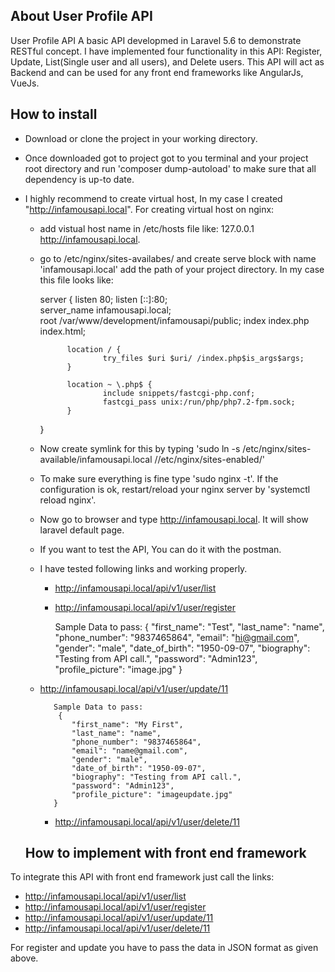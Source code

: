 
## About User Profile API

User Profile API A basic API developmed in Laravel 5.6 to demonstrate RESTful concept. I have implemented four functionality in this API: Register, Update, List(Single user and all users), and Delete users. This API will act as Backend and can be used for any front end frameworks like AngularJs, VueJs.
 
 ## How to install 
 - Download or clone the project in your working directory.
 - Once downloaded got to project got to you terminal and your project root directory and run 'composer dump-autoload' to make sure that all dependency is up-to date.
 - I highly recommend to create virtual host, In my case I created "http://infamousapi.local". 
    For creating virtual host on nginx: 
    - add vistual host name in /etc/hosts file like: 127.0.0.1  http://infamousapi.local.
    - go to /etc/nginx/sites-availabes/ and create serve block with name 'infamousapi.local' add the path of your project directory. In my case this file looks like:
           
        
        server {
                listen 80;
                listen [::]:80;        
                server_name infamousapi.local;        
                root /var/www/development/infamousapi/public;
                index index.php index.html;
        
                location / {
                        try_files $uri $uri/ /index.php$is_args$args;
                }
        
                location ~ \.php$ {
                        include snippets/fastcgi-php.conf;
                        fastcgi_pass unix:/run/php/php7.2-fpm.sock;
                }
        }
   - Now create symlink for this by typing 'sudo ln -s /etc/nginx/sites-available/infamousapi.local //etc/nginx/sites-enabled/' 
   - To make sure everything is fine type 'sudo nginx -t'. If the configuration is ok, restart/reload your nginx server by 'systemctl reload nginx'.
   - Now go to browser and type http://infamousapi.local. It will show laravel default page.
   - If you want to test the API, You can do it with the postman.
   - I have tested following links and working properly.
        - http://infamousapi.local/api/v1/user/list
        - http://infamousapi.local/api/v1/user/register
        
                            
            Sample Data to pass:
             {
                "first_name": "Test",
                "last_name": "name",
                "phone_number": "9837465864",
                "email": "hi@gmail.com",
                "gender": "male",
                "date_of_birth": "1950-09-07",
                "biography": "Testing from API call.",
                "password": "Admin123",
                "profile_picture": "image.jpg"
            }
   
   
   - http://infamousapi.local/api/v1/user/update/11
      
            Sample Data to pass:
             {
                "first_name": "My First",
                "last_name": "name",
                "phone_number": "9837465864",
                "email": "name@gmail.com",
                "gender": "male",
                "date_of_birth": "1950-09-07",
                "biography": "Testing from API call.",
                "password": "Admin123",
                "profile_picture": "imageupdate.jpg"
            }     
        - http://infamousapi.local/api/v1/user/delete/11
        
   ## How to implement with front end framework
  To integrate this API with front end framework just call the links:
  - http://infamousapi.local/api/v1/user/list
  - http://infamousapi.local/api/v1/user/register 
  - http://infamousapi.local/api/v1/user/update/11
  - http://infamousapi.local/api/v1/user/delete/11
  
  For register and update you have to pass the data in JSON format as given above.